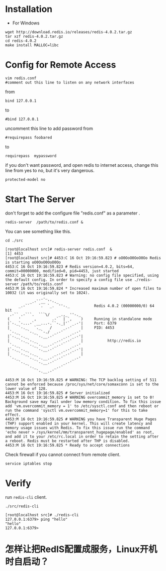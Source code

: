 Installation 
== 

- For Windows
```
wget http://download.redis.io/releases/redis-4.0.2.tar.gz
tar xzf redis-4.0.2.tar.gz
cd redis-4.0.2
make install MALLOC=libc
```


Config for Remote Access 
==
```
vim redis.conf
#comment out this line to listen on any network interfaces
```
from 

```
bind 127.0.0.1

```
to

``` 
#bind 127.0.0.1
```

uncomment this line to add password
from



```
#requirepass foobared
```
to
```
requirepass  mypassword
```

if you don't want password, and  open redis to internet access, change this line from yes to no, but it's very dangerous.

```
protected-model no
```

Start The Server  
==
don't forget to add the configure file "redis.conf" as a parameter . 
```
redis-server  /path/to/redis.conf &
```
You can see something like this.

```
cd ./src

[root@localhost src]# redis-server redis.conf  &
[1] 4453
[root@localhost src]# 4453:C 16 Oct 19:16:59.823 # oO0OoO0OoO0Oo Redis is starting oO0OoO0OoO0Oo
4453:C 16 Oct 19:16:59.823 # Redis version=4.0.2, bits=64, commit=00000000, modified=0, pid=4453, just started
4453:C 16 Oct 19:16:59.823 # Warning: no config file specified, using the default config. In order to specify a config file use ./redis-server /path/to/redis.conf
4453:M 16 Oct 19:16:59.824 * Increased maximum number of open files to 10032 (it was originally set to 1024).
                _._
           _.-``__ ''-._
      _.-``    `.  `_.  ''-._           Redis 4.0.2 (00000000/0) 64 bit
  .-`` .-```.  ```\/    _.,_ ''-._
 (    '      ,       .-`  | `,    )     Running in standalone mode
 |`-._`-...-` __...-.``-._|'` _.-'|     Port: 6379
 |    `-._   `._    /     _.-'    |     PID: 4453
  `-._    `-._  `-./  _.-'    _.-'
 |`-._`-._    `-.__.-'    _.-'_.-'|
 |    `-._`-._        _.-'_.-'    |           http://redis.io
  `-._    `-._`-.__.-'_.-'    _.-'
 |`-._`-._    `-.__.-'    _.-'_.-'|
 |    `-._`-._        _.-'_.-'    |
  `-._    `-._`-.__.-'_.-'    _.-'
      `-._    `-.__.-'    _.-'
          `-._        _.-'
              `-.__.-'

4453:M 16 Oct 19:16:59.825 # WARNING: The TCP backlog setting of 511 cannot be enforced because /proc/sys/net/core/somaxconn is set to the lower value of 128.
4453:M 16 Oct 19:16:59.825 # Server initialized
4453:M 16 Oct 19:16:59.825 # WARNING overcommit_memory is set to 0! Background save may fail under low memory condition. To fix this issue add 'vm.overcommit_memory = 1' to /etc/sysctl.conf and then reboot or run the command 'sysctl vm.overcommit_memory=1' for this to take effect.
4453:M 16 Oct 19:16:59.825 # WARNING you have Transparent Huge Pages (THP) support enabled in your kernel. This will create latency and memory usage issues with Redis. To fix this issue run the command 'echo never > /sys/kernel/mm/transparent_hugepage/enabled' as root, and add it to your /etc/rc.local in order to retain the setting after a reboot. Redis must be restarted after THP is disabled.
4453:M 16 Oct 19:16:59.825 * Ready to accept connections

```


Check firewall if you cannot connect from remote client.
```
service iptables stop
```

Verify
==
run ``` redis-cli ``` client.

```
./src/redis-cli

[root@localhost src]# ./redis-cli
127.0.0.1:6379> ping "hello"
"hello"
127.0.0.1:6379>

```

怎样让把RedIS配置成服务，Linux开机时自启动？
==
	